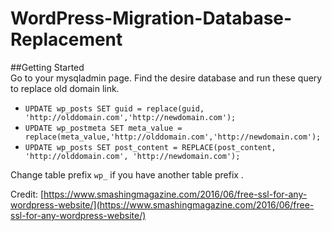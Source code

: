 # WordPress-Migration-Database-Replacement


##Getting Started  
Go to your mysqladmin page. Find the desire database and run these query to replace old domain link.   

- `UPDATE wp_posts SET guid = replace(guid, 'http://olddomain.com','http://newdomain.com');`  
- `UPDATE wp_postmeta SET meta_value = replace(meta_value,'http://olddomain.com','http://newdomain.com');`  
- `UPDATE wp_posts SET post_content = REPLACE(post_content, 'http://olddomain.com', 'http://newdomain.com');`  

Change table prefix `wp_` if you have another table prefix . 

Credit: [https://www.smashingmagazine.com/2016/06/free-ssl-for-any-wordpress-website/](https://www.smashingmagazine.com/2016/06/free-ssl-for-any-wordpress-website/)


